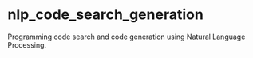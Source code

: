# nlp_code_search_generation
Programming code search and code generation using Natural Language Processing.
